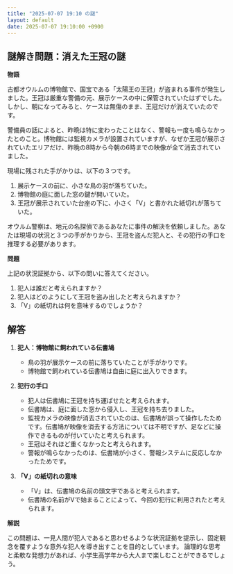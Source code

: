 ```yaml
---
title: "2025-07-07 19:10 の謎"
layout: default
date: 2025-07-07 19:10:00 +0900
---
```

## 謎解き問題：消えた王冠の謎

**物語**

古都オウルムの博物館で、国宝である「太陽王の王冠」が盗まれる事件が発生しました。王冠は厳重な警備の元、展示ケースの中に保管されていたはずでした。しかし、朝になってみると、ケースは無傷のまま、王冠だけが消えていたのです。

警備員の話によると、昨晩は特に変わったことはなく、警報も一度も鳴らなかったとのこと。博物館には監視カメラが設置されていますが、なぜか王冠が展示されていたエリアだけ、昨晩の8時から今朝の6時までの映像が全て消去されていました。

現場に残された手がかりは、以下の３つです。

1.  展示ケースの前に、小さな鳥の羽が落ちていた。
2.  博物館の庭に面した窓の鍵が開いていた。
3.  王冠が展示されていた台座の下に、小さく「V」と書かれた紙切れが落ちていた。

オウルム警察は、地元の名探偵であるあなたに事件の解決を依頼しました。あなたは現場の状況と３つの手がかりから、王冠を盗んだ犯人と、その犯行の手口を推理する必要があります。

**問題**

上記の状況証拠から、以下の問いに答えてください。

1.  犯人は誰だと考えられますか？
2.  犯人はどのようにして王冠を盗み出したと考えられますか？
3.  「V」の紙切れは何を意味するのでしょうか？

## 解答

1.  **犯人：博物館に飼われている伝書鳩**

    *   鳥の羽が展示ケースの前に落ちていたことが手がかりです。
    *   博物館で飼われている伝書鳩は自由に庭に出入りできます。

2.  **犯行の手口**

    *   犯人は伝書鳩に王冠を持ち運ばせたと考えられます。
    *   伝書鳩は、庭に面した窓から侵入し、王冠を持ち去りました。
    *   監視カメラの映像が消去されていたのは、伝書鳩が誤って操作したためです。伝書鳩が映像を消去する方法については不明ですが、足などに操作できるものが付いていたと考えられます。
    *   王冠はそれほど重くなかったと考えられます。
    *   警報が鳴らなかったのは、伝書鳩が小さく、警報システムに反応しなかったためです。

3.  **「V」の紙切れの意味**

    *   「V」は、伝書鳩の名前の頭文字であると考えられます。
    *   伝書鳩の名前がVで始まることによって、今回の犯行に利用されたと考えられます。

**解説**

この問題は、一見人間が犯人であると思わせるような状況証拠を提示し、固定観念を覆すような意外な犯人を導き出すことを目的としています。
論理的な思考と柔軟な発想力があれば、小学生高学年から大人まで楽しむことができるでしょう。
